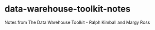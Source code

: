 # data-warehouse-toolkit-notes
Notes from The Data Warehouse Toolkit - Ralph Kimball and Margy Ross
